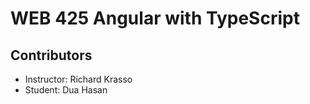 # WEB 425 Angular with TypeScript
## Contributors
* Instructor: Richard Krasso
* Student: Dua Hasan

